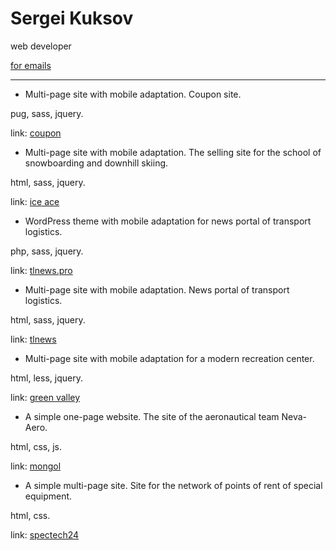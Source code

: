 # Sergei Kuksov

web developer

[for emails](mailto:sgkuksov1989@gmail.com)

-----------------

* Multi-page site with mobile adaptation. Coupon site.

pug, sass, jquery.

link: [coupon](https://sgkuksov.github.io/coupon/)


* Multi-page site with mobile adaptation. The selling site for the school of snowboarding and downhill skiing.

html, sass, jquery.

link: [ice ace](https://sgkuksov.github.io/ice/)


* WordPress theme with mobile adaptation for news portal of transport logistics.

php, sass, jquery.

link: [tlnews.pro](https://tlnews.pro/)


* Multi-page site with mobile adaptation. News portal of transport logistics.

html, sass, jquery.

link: [tlnews](https://sgkuksov.github.io/tlnews/)


* Multi-page site with mobile adaptation for a modern recreation center.

html, less, jquery.

link: [green valley](https://sgkuksov.github.io/green_valley)


* A simple one-page website. The site of the aeronautical team Neva-Aero.

html, css, js.

link: [mongol](https://sgkuksov.github.io/mongol/)


* А simple multi-page site. Site for the network of points of rent of special equipment.

html, css.

link: [spectech24](https://sgkuksov.github.io/spectech24/)
